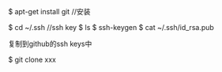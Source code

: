 $ apt-get install git //安装

$ cd ~/.ssh //ssh key
$ ls
$ ssh-keygen
$ cat ~/.ssh/id_rsa.pub

复制到github的ssh keys中

$ git clone xxx